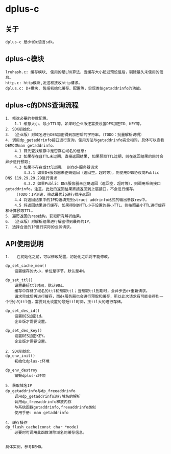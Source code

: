 # dplus-c

## 关于
    dplus-c 是d+的c语言sdk。

## dplus-c模块
    lruhash.c: 缓存模块, 使用的是LRU算法，当缓存大小超过预设值后，剔除最久未使用的信息。
    http.c: http模块,发送和接收http请求。
    dplus.c: D+模块, 包括初始化缓存、配置等，实现类似getaddrinfo的功能。

## dplus-c的DNS查询流程
    1. 修改必要的参数配置。
        1.1 缓存大小、最小TTL等，如果时企业版还需要设置DES加密ID、KEY等。
    2. SDK初始化。
    3. （企业版）对域名进行DES加密得到加密后的字符串。（TODO：批量解析说明）
    4. 调用dp_getaddrinfo接口进行查询，使用方法与getaddrinfo完全相同，具体可以查看DEMO或man getaddrinfo。
        4.1 首先查找缓存中是否存在域名的信息:
        4.2 如果存在且TTL未过期，直接返回结果, 如果预取TTL过期，则在返回结果的同时会异步进行预取;
        4.3 如果不存在或ttl过期， 则向d+服务器请求
            4.3.1 如果D+服务器未正确返回（返回空，超时等），则使用DNS协议向Public DNS 119.29.29.29进行请求
            4.3.2 如果Public DNS服务器未正确返回（返回空，超时等），则调用系统接口getaddrinfo，注意，此处的返回结果直接返回到上层接口，不会进行缓存。
        （TODO：IP测速，筛选最优ip进行排序返回）
        4.4 将返回结果中的IP构造填充到struct addrinfo格式的输出参数res中。
        4.5 将返回结果进行缓存，如果得到的TTL小于设置的最小TTL，则按照最小TTL进行缓存和计算预取TTL。
    5. 遍历返回的res结构，获取所有解析结果。
    6. （企业版）对解析结果进行解密得到最终的IP。
    7. 选择合适的IP进行实际的业务请求。

## API使用说明
    1.   在初始化之前，可以修改配置，初始化之后将不能修改。
    
    dp_set_cache_mem()
        设置缓存的大小，单位是字节，默认是4M。
        
    dp_set_ttl()
        设置最短ttl时间，默认90s。
        缓存中存储了域名的ttl和预取ttl；当预取ttl到期时，会异步去d+重新请求。
        请求完成后再进行缓存，而d+服务器也会进行预取和缓存，所以此次请求有可能会得到一个很小的ttl值，需要对比设置的最短ttl时间，按ttl大的进行存储。

    dp_set_des_id()
        设置DES加密id。
        企业版才需要设置。
        
    dp_set_des_key()
        设置DES加密KEY。
        企业版才需要设置。

    2. SDK初始化
    dp_env_init()
        初始化dplus-c环境
        
    dp_env_destroy
        销毁dplus-c环境

    5. 获取域名IP
    dp_getaddrinfo与dp_freeaddrinfo
        调用dp_getaddrinfo进行域名的解析
        调用dp_freeaddrinfo释放内存
        与系统函数getaddrinfo,freeaddrinfo类似
        使用手册: man getaddrinfo
        
    4. 缓存操作
    dp_flush_cache(const char *node)
        必要时可调用此函数清除域名的缓存信息。
    

    具体实例，参考DEMO。
